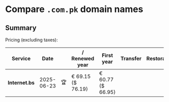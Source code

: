 # Compare `.com.pk` domain names

## Summary

Pricing (excluding taxes):

| Service | Date |  | / Renewed year | First year | Transfer | Restoration |
|--|--|--|--|--|--|--|
| **Internet.bs** | 2025-06-23 | 🏆 | € 69.15<br>($ 76.19) | € 60.77<br>($ 66.95) |  |  |
